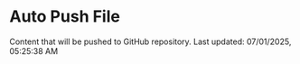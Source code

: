 # Auto Push File

Content that will be pushed to GitHub repository.
Last updated: 07/01/2025, 05:25:38 AM